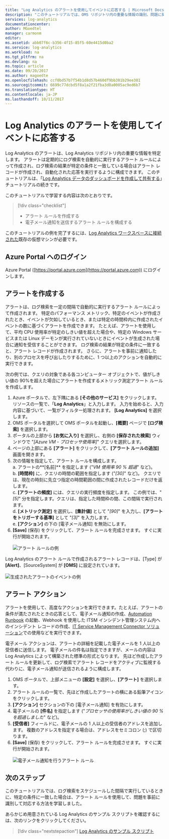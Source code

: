 ```yaml
---
title: "Log Analytics のアラートを使用してイベントに応答する | Microsoft Docs"
description: "このチュートリアルでは、OMS リポジトリ内の重要な情報の識別、問題に関する事前の通知、または問題を修正するためのアクションの呼び出しを行うために使用できる Log Analytics のアラートについて理解します。"
services: log-analytics
documentationcenter: 
author: MGoedtel
manager: carmonm
editor: 
ms.assetid: abb07f6c-b356-4f15-85f5-60e4415d0ba2
ms.service: log-analytics
ms.workload: na
ms.tgt_pltfrm: na
ms.devlang: na
ms.topic: article
ms.date: 09/20/2017
ms.author: magoedte
ms.openlocfilehash: ccf0bd57b7f54b1d8d57b460df9bb381b29ee381
ms.sourcegitcommit: 6699c77dcbd5f8a1a2f21fba3d0a0005ac9ed6b7
ms.translationtype: HT
ms.contentlocale: ja-JP
ms.lasthandoff: 10/11/2017
---
```

# <a name="respond-to-events-with-log-analytics-alerts"></a>Log Analytics のアラートを使用してイベントに応答する
Log Analytics のアラートは、Log Analytics リポジトリ内の重要な情報を特定します。  アラートは定期的にログ検索を自動的に実行するアラート ルールによって作成され、ログ検索の結果が特定の条件と一致している場合はアラート レコードが作成され、自動化された応答を実行するように構成できます。  このチュートリアルは、「[Log Analytics データのダッシュボードを作成して共有する](log-analytics-tutorial-dashboards.md)」チュートリアルの続きです。   

このチュートリアルで学習する内容は次のとおりです。

> [!div class="checklist"]
> * アラート ルールを作成する
> * 電子メール通知を送信するアラート ルールを構成する

このチュートリアルの例を完了するには、[Log Analytics ワークスペースに接続された](log-analytics-quick-collect-azurevm.md)既存の仮想マシンが必要です。  

## <a name="log-in-to-azure-portal"></a>Azure Portal へのログイン
Azure Portal ([https://portal.azure.com](https://portal.azure.com)) にログインします。 

## <a name="create-alerts"></a>アラートを作成する

アラートは、ログ検索を一定の間隔で自動的に実行するアラート ルールによって作成されます。  特定のパフォーマンス メトリック、特定のイベントが作成されたとき、イベントが欠如しているとき、または特定の時間枠内に作成されたイベントの数に基づくアラートを作成できます。  たとえば、アラートを使用して、平均 CPU 使用率が特定のしきい値を超えた場合や、特定の Windows サービスまたは Linux デーモンが実行されていないときにイベントが生成された場合に通知を受信することができます。   ログ検索の結果が特定の条件に一致すると、アラート レコードが作成されます。 さらに、アラートを事前に通知したり、別のプロセスを呼び出したりするために、1 つ以上のアクションを自動的に実行できます。 

次の例では、クエリの対象である各コンピューター オブジェクトで、値がしきい値の 90%を超えた場合にアラートを作成するメトリック測定アラート ルールを作成します。

1. Azure ポータルで、左下隅にある **[その他のサービス]** をクリックします。 リソースの一覧で、「**Log Analytics**」と入力します。 入力を始めると、入力内容に基づいて、一覧がフィルター処理されます。 **[Log Analytics]** を選択します。
2. OMS ポータルを選択して OMS ポータルを起動し、**[概要]** ページで **[ログ検索]** を選択します。  
3. ポータルの上部から **[お気に入り]** を選択し、右側の **[保存された検索]** ウィンドウで "*[Azure VM - プロセッサ使用率]*" クエリを選択します。  
4. ページの上部にある **[アラート]** をクリックして、**[アラート ルールの追加]** 画面を開きます。  
5. 次の情報を指定して、アラート ルールを構成します。  
   a. アラートの**[名前]** を指定します ("*VM 使用率 90 % 超過*" など)。  
   b. **[時間枠]** に、クエリの時間の範囲を指定します ("*[30]*" など)。  クエリでは、現在の時刻に先立つ指定の時間範囲の間に作成されたレコードだけを返します。  
   c. **[アラートの頻度]** には、クエリの実行頻度を指定します。  この例では、"*[5]*" 分を指定します。クエリは、指定した時間枠の間、この間隔で実行されます。  
   d. **[メトリック測定]** を選択し、**[集計値]** として "*[90]*" を入力し、**[アラートをトリガーする基準]**  として "*[3]*" を入力します。  
   e. **[アクション]** の下の [電子メール通知] を無効にします。
6. **[Save]** (保存) をクリックして、アラート ルールを完成させます。 すぐに実行が開始されます。<br><br> ![アラート ルールの例](media/log-analytics-tutorial-response/log-analytics-alert-01.png)

Log Analytics のアラート ルールで作成されるアラート レコードは、[Type] が **[Alert]**、[SourceSystem] が **[OMS]** に設定されています。<br><br> ![生成されたアラートのイベントの例](media/log-analytics-tutorial-response/log-analytics-alert-events-01.png)  

## <a name="alert-actions"></a>アラート アクション
アラートを使用して、高度なアクションを実行できます。たとえば、アラートの条件が満たされたときの応答として、電子メール通知の作成、[Automation Runbook](../automation/automation-runbook-types.md) の起動、Webhook を使用した ITSM インシデント管理システム内へのインシデント レコードの作成、[IT Service Management Connector ソリューション](log-analytics-itsmc-overview.md)での使用などを実行できます。   

電子メール アクションは、アラートの詳細を記載した電子メールを 1 人以上の受信者に送信します。 電子メールの件名は指定できますが、メールの内容は Log Analytics によって構築された標準の形式となります。  先ほど作成したアラート ルールを更新して、ログ検索でアラート レコードをアクティブに監視する代わりに、電子メール通知が送信されるように構成します。     

1. OMS ポータルで、上部メニューの **[設定]** を選択し、**[アラート]** を選択します。
2. アラート ルールの一覧で、先ほど作成したアラートの横にある鉛筆アイコンをクリックします。
3. **[アクション]** セクションの下の [電子メール通知] を有効にします。
4. 電子メールの **[件名]** を指定します ("*プロセッサの使用率がしきい値の 90 % を超過しました*" など)。
5. **[受信者]** フィールドに、電子メールの 1 人以上の受信者のアドレスを追加します。  複数のアドレスを指定する場合は、アドレスをセミコロン (;) で区切ります。
6. **[Save]** (保存) をクリックして、アラート ルールを完成させます。 すぐに実行が開始されます。<br><br> ![電子メール通知を行うアラート ルール](media/log-analytics-tutorial-response/log-analytics-alert-02.png)

## <a name="next-steps"></a>次のステップ
このチュートリアルでは、ログ検索をスケジュールした間隔で実行しているときに、特定の条件に一致した場合は、アラート ルールを使用して、問題を事前に識別して対応する方法を学習しました。  

あらかじめ用意されている Log Analytics のサンプル スクリプトを確認するには、次のリンクをクリックしてください。  

> [!div class="nextstepaction"]
> [Log Analytics のサンプル スクリプト](powershell-samples.md)